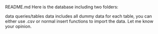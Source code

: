 README.md
Here is the database including two folders:

data
queries/tables data includes all dummy data for each table, you can either use .csv or normal insert functions to import the data. Let me know your opinion.
